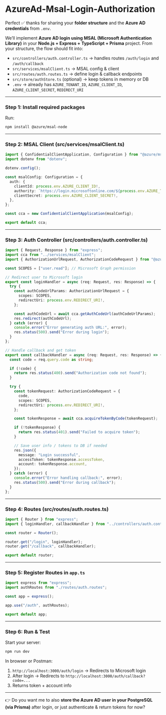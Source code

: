 # AzureAd-Msal-Login-Authorization

Perfect ✅ thanks for sharing your **folder structure** and the **Azure AD credentials** from `.env`.

We’ll implement **Azure AD login using MSAL (Microsoft Authentication Library)** in your **Node.js + Express + TypeScript + Prisma** project.
From your structure, the flow should fit into:

* `src/controllers/auth.controller.ts` → handles routes `/auth/login` and `/auth/callback`
* `src/services/msalClient.ts` → MSAL config & client
* `src/routes/auth.routes.ts` → define login & callback endpoints
* `src/store/authStore.ts` (optional) → keep tokens in memory or DB
* `.env` → already has `AZURE_TENANT_ID`, `AZURE_CLIENT_ID`, `AZURE_CLIENT_SECRET`, `REDIRECT_URI`

---

### Step 1: Install required packages

Run:

```bash
npm install @azure/msal-node
```

---

### Step 2: MSAL Client (src/services/msalClient.ts)

```ts
import { ConfidentialClientApplication, Configuration } from "@azure/msal-node";
import dotenv from "dotenv";

dotenv.config();

const msalConfig: Configuration = {
  auth: {
    clientId: process.env.AZURE_CLIENT_ID!,
    authority: `https://login.microsoftonline.com/${process.env.AZURE_TENANT_ID}`,
    clientSecret: process.env.AZURE_CLIENT_SECRET!,
  },
};

const cca = new ConfidentialClientApplication(msalConfig);

export default cca;
```

---

### Step 3: Auth Controller (src/controllers/auth.controller.ts)

```ts
import { Request, Response } from "express";
import cca from "../services/msalClient";
import { AuthorizationUrlRequest, AuthorizationCodeRequest } from "@azure/msal-node";

const SCOPES = ["user.read"]; // Microsoft Graph permission

// Redirect user to Microsoft login
export const loginHandler = async (req: Request, res: Response) => {
  try {
    const authCodeUrlParams: AuthorizationUrlRequest = {
      scopes: SCOPES,
      redirectUri: process.env.REDIRECT_URI!,
    };

    const authCodeUrl = await cca.getAuthCodeUrl(authCodeUrlParams);
    res.redirect(authCodeUrl);
  } catch (error) {
    console.error("Error generating auth URL:", error);
    res.status(500).send("Error during login");
  }
};

// Handle callback and get token
export const callbackHandler = async (req: Request, res: Response) => {
  const code = req.query.code as string;

  if (!code) {
    return res.status(400).send("Authorization code not found");
  }

  try {
    const tokenRequest: AuthorizationCodeRequest = {
      code,
      scopes: SCOPES,
      redirectUri: process.env.REDIRECT_URI!,
    };

    const tokenResponse = await cca.acquireTokenByCode(tokenRequest);

    if (!tokenResponse) {
      return res.status(401).send("Failed to acquire token");
    }

    // Save user info / tokens to DB if needed
    res.json({
      message: "Login successful",
      accessToken: tokenResponse.accessToken,
      account: tokenResponse.account,
    });
  } catch (error) {
    console.error("Error handling callback:", error);
    res.status(500).send("Error during callback");
  }
};
```

---

### Step 4: Routes (src/routes/auth.routes.ts)

```ts
import { Router } from "express";
import { loginHandler, callbackHandler } from "../controllers/auth.controller";

const router = Router();

router.get("/login", loginHandler);
router.get("/callback", callbackHandler);

export default router;
```

---

### Step 5: Register Routes in `app.ts`

```ts
import express from "express";
import authRoutes from "./routes/auth.routes";

const app = express();

app.use("/auth", authRoutes);

export default app;
```

---

### Step 6: Run & Test

Start your server:

```bash
npm run dev
```

In browser or Postman:

1. `http://localhost:3000/auth/login` → Redirects to Microsoft login
2. After login → Redirects to `http://localhost:3000/auth/callback?code=...`
3. Returns token + account info

---

👉 Do you want me to also **store the Azure AD user in your PostgreSQL (via Prisma)** after login, or just authenticate & return tokens for now?
